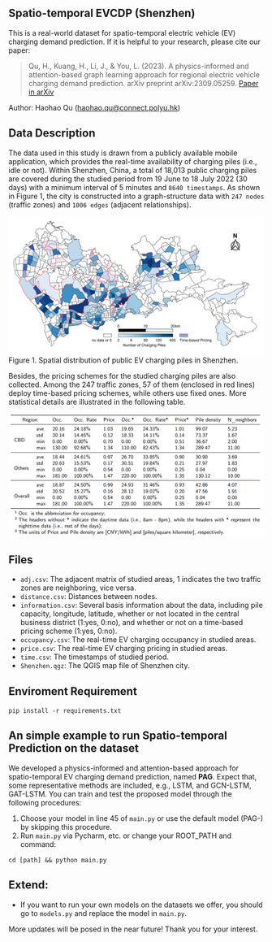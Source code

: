 ## Spatio-temporal EVCDP (Shenzhen)

This is a real-world dataset for spatio-temporal electric vehicle (EV) charging demand prediction. If it is helpful to your research, please cite our paper:

>Qu, H., Kuang, H., Li, J., & You, L. (2023). A physics-informed and attention-based graph learning approach for regional electric vehicle charging demand prediction. arXiv preprint arXiv:2309.05259. [Paper in arXiv](https://arxiv.org/abs/2309.05259)

Author: Haohao Qu (haohao.qu@connect.polyu.hk)

## Data Description

The data used in this study is drawn from a publicly available mobile application, which provides the real-time availability of charging piles (i.e., idle or not). Within Shenzhen, China, a total of 18,013 public charging piles are covered during the studied period from 19 June to 18 July 2022 (30 days) with a minimum interval of 5 minutes and `8640 timestamps`. As shown in Figure 1, the city is constructed into a graph-structure data with `247 nodes` (traffic zones) and `1006 edges` (adjacent relationships).

![avatar](figs/map.png) Figure 1. Spatial distribution of public EV charging piles in Shenzhen.

Besides, the pricing schemes for the studied charging piles are also collected. Among the 247 traffic zones, 57 of them (enclosed in red lines) deploy time-based pricing schemes, while others use fixed ones. More statistical details are illustrated in the following table.


![avatar](figs/statistics.png)

## Files
* `adj.csv`: The adjacent matrix of studied areas, 1 indicates the two traffic zones are neighboring, vice versa.
* `distance.csv`: Distances between nodes.
* `information.csv`: Several basis information about the data, including pile capacity, longitude, latitude, whether or not located in the central business district (1:yes, 0:no), and whether or not on a time-based pricing scheme (1:yes, 0:no).
* `occupancy.csv`: The real-time EV charging occupancy in studied areas.
* `price.csv`: The real-time EV charging pricing in studied areas.
* `time.csv`: The timestamps of studied period.
* `Shenzhen.qgz`: The QGIS map file of Shenzhen city.



## Enviroment Requirement
```shell
pip install -r requirements.txt
```

## An simple example to run Spatio-temporal Prediction on the dataset

We developed a physics-informed and attention-based approach for spatio-temporal EV charging demand prediction, named **PAG**. Expect that, some representative methods are included, e.g., LSTM, and GCN-LSTM, GAT-LSTM. You can train and test the proposed model through the following procedures:

1. Choose your model in line 45 of `main.py` or use the default model (PAG-) by skipping this procedure.
2. Run `main.py` via Pycharm, etc. or change your ROOT_PATH and command:

```shell
cd [path] && python main.py
```

## Extend:
* If you want to run your own models on the datasets we offer, you should go to `models.py` and replace the model in `main.py`.


More updates will be posed in the near future! Thank you for your interest.
